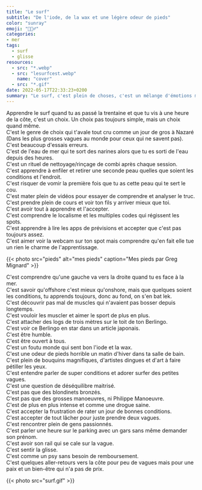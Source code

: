 ```yaml
---
title: "Le surf"
subtitle: "De l'iode, de la wax et une légère odeur de pieds"
color: "sunray"
emoji: "🏄🏼‍♂️"
categories:
- mer
tags:
  - surf
  - glisse
resources:
  - src: "*.webp"
  - src: "lesurfcest.webp"
    name: "cover"
  - src: "*.gif"
date: 2022-05-17T22:33:23+0200
summary: "Le surf, c'est plein de choses, c'est un mélange d'émotions mais c'est surtout un plaisir."
---
```


Apprendre le surf quand tu as passé la trentaine et que tu vis à une heure de la côte, c'est un choix. Un choix pas toujours simple, mais un choix quand même.  
C'est le genre de choix qui t'avale tout cru comme un jour de gros à Nazaré (Dans les plus grosses vagues au monde pour ceux qui ne savent pas).  
C'est beaucoup d'essais erreurs.  
C'est de l'eau de mer qui te sort des narines alors que tu es sorti de l'eau depuis des heures.  
C'est un rituel de nettoyage/rinçage de combi après chaque session.  
C'est apprendre à enfiler et retirer une seconde peau quelles que soient les conditions et l'endroit.  
C'est risquer de vomir la première fois que tu as cette peau qui te sert le cou.  
C'est mater plein de vidéos pour essayer de comprendre et analyser le truc.  
C'est prendre plein de cours et voir ton fils y arriver mieux que toi.  
C'est avoir tout à apprendre et l'accepter.  
C'est comprendre le localisme et les multiples codes qui régissent les spots.  
C'est apprendre à lire les apps de prévisions et accepter que c'est pas toujours assez.  
C'est aimer voir la webcam sur ton spot mais comprendre qu'en fait elle tue un rien le charme de l'apprentissage.  

{{< photo src="pieds" alt="mes pieds" caption="Mes pieds par Greg Mignard" >}}

C'est comprendre qu'une gauche va vers la droite quand tu es face à la mer.  
C'est savoir qu'offshore c'est mieux qu'onshore, mais que quelques soient les conditions, tu apprends toujours, donc au fond, on s'en bat lek.  
C'est découvrir pas mal de muscles qui n'avaient pas bosser depuis longtemps.  
C'est vouloir les muscler et aimer le sport de plus en plus.  
C'est attacher des logs de trois mètres sur le toit de ton Berlingo.  
C'est voir ce Berlingo en star dans un article japonais.  
C'est être humble.  
C'est être ouvert à tous.  
C'est un foutu monde qui sent bon l'iode et la wax.  
C'est une odeur de pieds horrible un matin d'hiver dans ta salle de bain.  
C'est plein de bouquins magnifiques, d'artistes dingues et d'art à faire pétiller les yeux.  
C'est entendre parler de super conditions et adorer surfer des petites vagues.  
C'est une question de déséquilibre maitrisé.  
C'est pas que des blondinets bronzés.  
C'est pas que des grosses manoeuvres, ni Philippe Manoeuvre.  
C'est de plus en plus intense et comme une drogue saine.  
C'est accepter la frustration de rater un jour de bonnes conditions.  
C'est accepter de tout lâcher pour juste prendre deux vagues.  
C'est rencontrer plein de gens passionnés.  
C'est parler une heure sur le parking avec un gars sans même demander son prénom.  
C'est avoir son rail qui se cale sur la vague.  
C'est sentir la glisse.  
C'est comme un psy sans besoin de remboursement.  
C'est quelques aller-retours vers la côte pour peu de vagues mais pour une paix et un bien-être qui n'a pas de prix.

{{< photo src="surf.gif" >}}
